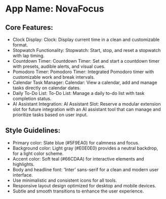 # **App Name**: NovaFocus

## Core Features:

- Clock Display: Clock: Display current time in a clean and customizable format.
- Stopwatch Functionality: Stopwatch: Start, stop, and reset a stopwatch with lap timing.
- Countdown Timer: Countdown Timer: Set and start a countdown timer with presets, audible alerts, and visual cues.
- Pomodoro Timer: Pomodoro Timer: Integrated Pomodoro timer with customizable work and break intervals.
- Calendar Task Manager: Calendar: View a calendar, add and manage tasks directly on calendar dates.
- Daily To-Do List: To-Do List: Manage a daily to-do list with task completion status.
- AI Assistant Integration: AI Assistant Slot: Reserve a modular extension slot for future integration with an AI assistant tool that can manage and prioritize tasks based on user input.

## Style Guidelines:

- Primary color: Slate blue (#5F9EA0) for calmness and focus.
- Background color: Light gray (#E0E0E0) provides a neutral backdrop, for a light color scheme.
- Accent color: Soft teal (#66CDAA) for interactive elements and highlights.
- Body and headline font: 'Inter' sans-serif for a clean and modern user interface.
- Use minimalistic and consistent icons for all tools.
- Responsive layout design optimized for desktop and mobile devices.
- Subtle and smooth transitions to enhance the user experience.
